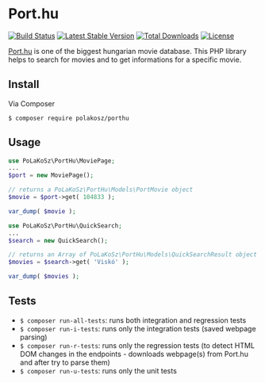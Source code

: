 # Port.hu

[![Build Status](https://travis-ci.com/PoLaKoSz/Port.hu.svg?branch=master)](https://travis-ci.com/PoLaKoSz/Port.hu)
[![Latest Stable Version](https://poser.pugx.org/polakosz/porthu/v/stable)](https://packagist.org/packages/polakosz/porthu)
[![Total Downloads](https://poser.pugx.org/polakosz/porthu/downloads)](https://packagist.org/packages/polakosz/porthu)
[![License](https://poser.pugx.org/polakosz/porthu/license)](https://packagist.org/packages/polakosz/porthu)

[Port.hu](https://port.hu/) is one of the biggest hungarian movie database. This PHP library helps to search for movies and to get informations for a specific movie.

## Install

Via Composer

`$ composer require polakosz/porthu`

## Usage

```` php
use PoLaKoSz\PortHu\MoviePage;
...
$port = new MoviePage();

// returns a PoLaKoSz\PortHu\Models\PortMovie object
$movie = $port->get( 104833 );

var_dump( $movie );
````

```` php
use PoLaKoSz\PortHu\QuickSearch;
...
$search = new QuickSearch();

// returns an Array of PoLaKoSz\PortHu\Models\QuickSearchResult object
$movies = $search->get( 'Viskó' );

var_dump( $movies );
````

## Tests

- `$ composer run-all-tests`: runs both integration and regression tests
- `$ composer run-i-tests`: runs only the integration tests (saved webpage parsing)
- `$ composer run-r-tests`: runs only the regression tests (to detect HTML DOM changes in the endpoints - downloads webpage(s) from Port.hu and after try to parse them)
- `$ composer run-u-tests`: runs only the unit tests
